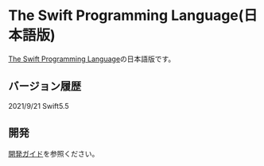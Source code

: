 # The Swift Programming Language\(日本語版\)

[The Swift Programming Language](https://docs.swift.org/swift-book/)の日本語版です。

## バージョン履歴

2021/9/21 Swift5.5

## 開発

[開発ガイド](https://github.com/stzn/the-swift-programming-language-jp/tree/fb429c05ba8213016ca97e93f9454d86ed274ab7/CONTRIBUTION.md)を参照ください。

